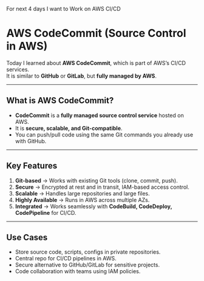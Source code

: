 For next 4 days I want to Work on AWS CI/CD

# AWS CodeCommit (Source Control in AWS)

Today I learned about **AWS CodeCommit**, which is part of AWS’s CI/CD services.  
It is similar to **GitHub** or **GitLab**, but **fully managed by AWS**.

---

## What is AWS CodeCommit?
- **CodeCommit** is a **fully managed source control service** hosted on AWS.  
- It is **secure, scalable, and Git-compatible**.  
- You can push/pull code using the same Git commands you already use with GitHub.  

---

## Key Features
1. **Git-based** → Works with existing Git tools (clone, commit, push).  
2. **Secure** → Encrypted at rest and in transit, IAM-based access control.  
3. **Scalable** → Handles large repositories and large files.  
4. **Highly Available** → Runs in AWS across multiple AZs.  
5. **Integrated** → Works seamlessly with **CodeBuild, CodeDeploy, CodePipeline** for CI/CD.

---

## Use Cases
- Store source code, scripts, configs in private repositories.  
- Central repo for CI/CD pipelines in AWS.  
- Secure alternative to GitHub/GitLab for sensitive projects.  
- Code collaboration with teams using IAM policies.  
